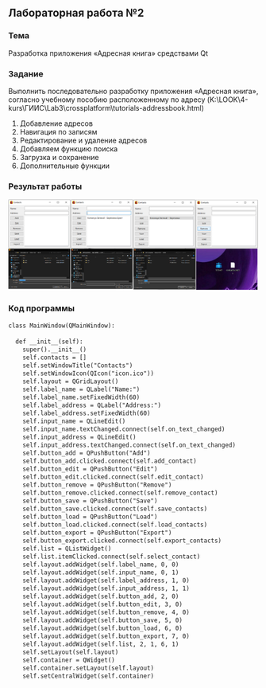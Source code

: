 ## Лабораторная работа №2

### Тема

Разработка приложения «Адресная книга» средствами Qt

### Задание

Выполнить последовательно разработку приложения «Адресная книга», согласно учебному пособию расположенному по адресу (K:\LOOK\4-kurs\ГИИС\Lab3\crossplatform\tutorials-addressbook.html)

1. Добавление адресов
2. Навигация по записям
3. Редактирование и удаление адресов
4. Добавляем функцию поиска
5. Загрузка и сохранение
6. Дополнительные функции

### Результат работы

![результат](./images/examples.png)

### Код программы

```
class MainWindow(QMainWindow):

  def __init__(self):
    super().__init__()
    self.contacts = []
    self.setWindowTitle("Contacts")
    self.setWindowIcon(QIcon("icon.ico"))
    self.layout = QGridLayout()
    self.label_name = QLabel("Name:")
    self.label_name.setFixedWidth(60)
    self.label_address = QLabel("Address:")
    self.label_address.setFixedWidth(60)
    self.input_name = QLineEdit()
    self.input_name.textChanged.connect(self.on_text_changed)
    self.input_address = QLineEdit()
    self.input_address.textChanged.connect(self.on_text_changed)
    self.button_add = QPushButton("Add")
    self.button_add.clicked.connect(self.add_contact)
    self.button_edit = QPushButton("Edit")
    self.button_edit.clicked.connect(self.edit_contact)
    self.button_remove = QPushButton("Remove")
    self.button_remove.clicked.connect(self.remove_contact)
    self.button_save = QPushButton("Save")
    self.button_save.clicked.connect(self.save_contacts)
    self.button_load = QPushButton("Load")
    self.button_load.clicked.connect(self.load_contacts)
    self.button_export = QPushButton("Export")
    self.button_export.clicked.connect(self.export_contacts)
    self.list = QListWidget()
    self.list.itemClicked.connect(self.select_contact)
    self.layout.addWidget(self.label_name, 0, 0)
    self.layout.addWidget(self.input_name, 0, 1)
    self.layout.addWidget(self.label_address, 1, 0)
    self.layout.addWidget(self.input_address, 1, 1)
    self.layout.addWidget(self.button_add, 2, 0)
    self.layout.addWidget(self.button_edit, 3, 0)
    self.layout.addWidget(self.button_remove, 4, 0)
    self.layout.addWidget(self.button_save, 5, 0)
    self.layout.addWidget(self.button_load, 6, 0)
    self.layout.addWidget(self.button_export, 7, 0)
    self.layout.addWidget(self.list, 2, 1, 6, 1)
    self.setLayout(self.layout)
    self.container = QWidget()
    self.container.setLayout(self.layout)
    self.setCentralWidget(self.container)
```
